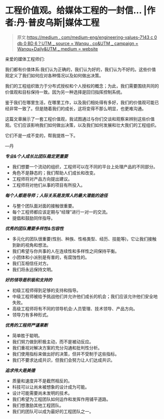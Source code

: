 # 工程价值观。给媒体工程的一封信… |作者:丹·普皮乌斯|媒体工程

> 原文:[https://medium . com/medium-eng/engineering-values-7143 c 0 db 0 BD 6？UTM _ source = Wanqu . co&UTM _ campaign = Wanqu+Daily&UTM _ medium = website](https://medium.com/medium-eng/engineering-values-7143c0db0bd6?utm_source=wanqu.co&utm_campaign=Wanqu+Daily&utm_medium=website)



亲爱的媒体工程师们:

我们都有价值体系:我们认为正确的，我们认为好的，我们认为不好的。这些价值观定义了我们如何应对各种情况以及如何做出决策。

我们的工程组织致力于分布式授权和个人授权的概念；为此，我们需要围绕共同的价值观和目标保持一致。因为另一种选择是回归指挥控制系统。

鉴于我们在哪里生活，在哪里工作，以及我们相处得有多好，我们的价值观可能已经非常一致了。但是随着我们的成长，这将变得不那么明显，也更难沟通。

这篇文章展示了一套工程价值观，我试图通过与你们交谈和观察来辨别这些价值观。它们应该影响我们如何做出决策，以及我们如何发展和壮大我们的工程组织。

它们不是一成不变的，帮我提炼一下。

—丹



***专业&个人成长比团队稳定更重要***

*   我们想要一个流动的组织，工程师可以在不同的平台上处理产品的不同部分。
*   角色不是静态的；我们帮助人们成长和改变。
*   工程师将对产品方向提出建议。
*   工程师将对他们从事的项目有所投入。

***每个人都是导师；人际关系是发挥人的最大潜能的途径***

*   与整个团队面对面的接触很重要。
*   每个工程师都应该定期与“经理”进行一对一的交流。
*   提倡和鼓励同伴指导。

***优秀的团队需要多样性&包容性***

*   多元化的团队很重要(性别、种族、性格类型、经历、技能等)，它让我们接触到新的视角和想法。
*   我们希望与你共事的人在连续性和多样性之间保持平衡。
*   小团体和小派别是有害的，有腐蚀性的。
*   我们互相信任对方。
*   我们将永远保持文明。

***好的领导是积极和支持的***

*   初级工程师得到足够的支持和指导。
*   中级工程师被给予挑战他们并允许他们成长的机会；我们应该允许他们安全地失败。
*   高级工程师将有不同的领导机会:人员管理、技术领导、产品方向。
*   领导力有多种形式。

***优秀的工程师严谨果断***

*   简单胜于聪明。
*   我们努力做到积极主动，而不是被动反应。
*   我们重视对解决方案的充分沟通和批判性分析。
*   我们使用指标来做出好的决策，但并不受制于这些指标。
*   我们不要求达成共识，但我们会努力让人们达成共识。

***追求伟大是美德***

*   质量和速度并不是截然相反的。
*   科技可以让尚未被想象的设计成为可能。
*   设计可能需要尚未发明的技术。
*   我们希望为工程团队如何运作和发挥作用铺平道路。
*   我们想激励其他工程团队。
*   我们的团队可以成为最好的工程团队之一。